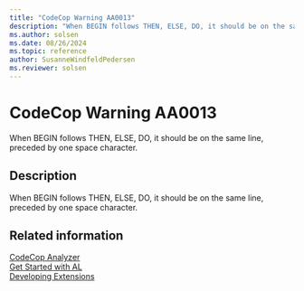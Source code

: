```yaml
---
title: "CodeCop Warning AA0013"
description: "When BEGIN follows THEN, ELSE, DO, it should be on the same line, preceded by one space character."
ms.author: solsen
ms.date: 08/26/2024
ms.topic: reference
author: SusanneWindfeldPedersen
ms.reviewer: solsen
---
```

[//]: # (START>DO_NOT_EDIT)
[//]: # (IMPORTANT:Do not edit any of the content between here and the END>DO_NOT_EDIT.)
[//]: # (Any modifications should be made in the .xml files in the ModernDev repo.)
# CodeCop Warning AA0013
When BEGIN follows THEN, ELSE, DO, it should be on the same line, preceded by one space character.

## Description
When BEGIN follows THEN, ELSE, DO, it should be on the same line, preceded by one space character.

[//]: # (IMPORTANT: END>DO_NOT_EDIT)
## Related information  
[CodeCop Analyzer](codecop.md)  
[Get Started with AL](../devenv-get-started.md)  
[Developing Extensions](../devenv-dev-overview.md)  